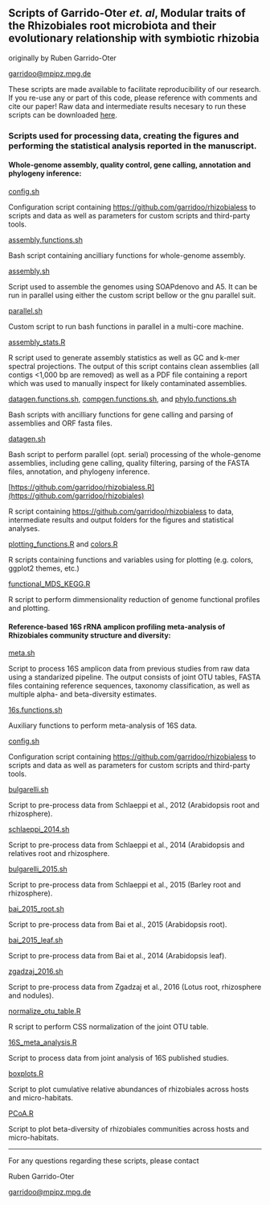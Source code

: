 ## Scripts of Garrido-Oter *et. al*, Modular traits of the Rhizobiales root microbiota and their evolutionary relationship with symbiotic rhizobia

originally by Ruben Garrido-Oter

garridoo@mpipz.mpg.de

These scripts are made available to facilitate reproducibility of our research. If you re-use any or part of this code, please reference with comments and cite our paper! Raw data and intermediate results necesary to run these scripts can be downloaded [here](http://www.mpipz.mpg.de/R_scripts).

### Scripts used for processing data, creating the figures and performing the statistical analysis reported in the manuscript.

#### Whole-genome assembly, quality control, gene calling, annotation and phylogeny inference:

[config.sh](https://github.com/garridoo/rhizobiales)

Configuration script containing https://github.com/garridoo/rhizobialess to scripts and data as well as parameters for custom scripts and third-party tools.

[assembly.functions.sh](https://github.com/garridoo/rhizobiales)

Bash script containing ancilliary functions for whole-genome assembly.

[assembly.sh](https://github.com/garridoo/rhizobiales)

Script used to assemble the genomes using SOAPdenovo and A5. It can be run in parallel using either the custom script bellow or the gnu parallel suit.

[parallel.sh](https://github.com/garridoo/rhizobiales)

Custom script to run bash functions in parallel in a multi-core machine.

[assembly_stats.R](https://github.com/garridoo/rhizobiales)

R script used to generate assembly statistics as well as GC and k-mer spectral projections. The output of this script contains clean assemblies (all contigs <1,000 bp are removed) as well as a PDF file containing a report which was used to manually inspect for likely contaminated assemblies.

[datagen.functions.sh](https://github.com/garridoo/rhizobiales/datagen.functions.sh), [compgen.functions.sh](https://github.com/garridoo/rhizobiales/compgen.functions.sh), and [phylo.functions.sh](https://github.com/garridoo/rhizobiales/phylo.functions.sh)

Bash scripts with ancilliary functions for gene calling and parsing of assemblies and ORF fasta files.

[datagen.sh](https://github.com/garridoo/rhizobiales/datagen.sh)

Bash script to perform parallel (opt. serial) processing of the whole-genome assemblies, including gene calling, quality filtering, parsing of the FASTA files, annotation, and phylogeny inference.

[https://github.com/garridoo/rhizobialess.R](https://github.com/garridoo/rhizobiales)

R script containing https://github.com/garridoo/rhizobialess to data, intermediate results and output folders for the figures and statistical analyses.

[plotting_functions.R](https://github.com/garridoo/rhizobiales) and [colors.R](https://github.com/garridoo/rhizobiales)

R scripts containing functions and variables using for plotting (e.g. colors, ggplot2 themes, etc.)

[functional_MDS_KEGG.R](https://github.com/garridoo/rhizobiales)

R script to perform dimmensionality reduction of genome functional profiles and plotting.

#### Reference-based 16S rRNA amplicon profiling meta-analysis of Rhizobiales community structure and diversity:

[meta.sh](https://github.com/garridoo/rhizobiales)

Script to process 16S amplicon data from previous studies from raw data using a standarized pipeline. The output consists of joint OTU tables, FASTA files containing reference sequences, taxonomy classification, as well as multiple alpha- and beta-diversity estimates.

[16s.functions.sh](https://github.com/garridoo/rhizobiales)

Auxiliary functions to perform meta-analysis of 16S data.

[config.sh](https://github.com/garridoo/rhizobiales)

Configuration script containing https://github.com/garridoo/rhizobialess to scripts and data as well as parameters for custom scripts and third-party tools.

[bulgarelli.sh](https://github.com/garridoo/rhizobiales)

Script to pre-process data from Schlaeppi et al., 2012 (Arabidopsis root and rhizosphere).

[schlaeppi_2014.sh](https://github.com/garridoo/rhizobiales)

Script to pre-process data from Schlaeppi et al., 2014 (Arabidopsis and relatives root and rhizosphere.

[bulgarelli_2015.sh](https://github.com/garridoo/rhizobiales)

Script to pre-process data from Schlaeppi et al., 2015 (Barley root and rhizosphere).

[bai_2015_root.sh](https://github.com/garridoo/rhizobiales)

Script to pre-process data from Bai et al., 2015 (Arabidopsis root).

[bai_2015_leaf.sh](https://github.com/garridoo/rhizobiales)

Script to pre-process data from Bai et al., 2014 (Arabidopsis leaf).

[zgadzaj_2016.sh](https://github.com/garridoo/rhizobiales)

Script to pre-process data from Zgadzaj et al., 2016 (Lotus root, rhizosphere and nodules).

[normalize_otu_table.R](https://github.com/garridoo/rhizobiales)

R script to perform CSS normalization of the joint OTU table.

[16S_meta_analysis.R](https://github.com/garridoo/rhizobiales)

Script to process data from joint analysis of 16S published studies.

[boxplots.R](https://github.com/garridoo/rhizobiales)

Script to plot cumulative relative abundances of rhizobiales across hosts and micro-habitats.

[PCoA.R](https://github.com/garridoo/rhizobiales)

Script to plot beta-diversity of rhizobiales communities across hosts and micro-habitats.

---------------------------

For any questions regarding these scripts, please contact

Ruben Garrido-Oter

garridoo@mpipz.mpg.de

